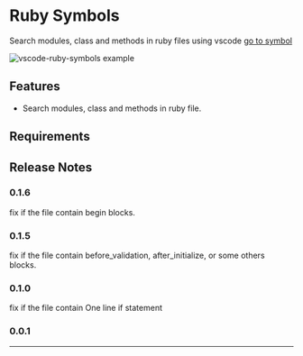# Ruby Symbols

Search modules, class and methods in ruby files using vscode [go to symbol](https://code.visualstudio.com/docs/editor/editingevolved#_go-to-symbol)

![vscode-ruby-symbols example](https://raw.githubusercontent.com/MiguelSavignano/vscode-ruby-symbols/master/images/demo.gif)

## Features

- Search modules, class and methods in ruby file.

## Requirements

## Release Notes

### 0.1.6

fix if the file contain begin blocks.

### 0.1.5

fix if the file contain before_validation, after_initialize, or some others blocks.

### 0.1.0

fix if the file contain One line if statement

### 0.0.1

---
